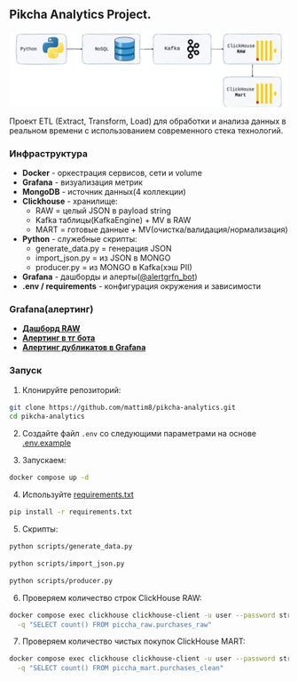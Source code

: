 ## Pikcha Analytics Project.

<p align="center">
    <img src="jpg/1.jpg" alt="nf" width="1000"/>
</p>

Проект ETL (Extract, Transform, Load) для обработки и анализа данных в реальном времени с использованием современного стека технологий.

### Инфраструктура

- **Docker** - оркестрация сервисов, сети и volume
- **Grafana** - визуализация метрик
- **MongoDB** - источник данных(4 коллекции)
- **Clickhouse** - хранилище:
    - RAW = целый JSON в payload string
    - Kafka таблицы(KafkaEngine) + MV в RAW
    - MART = готовые данные + MV(очистка/валидация/нормализация)
- **Python** - служебные скрипты:
    - generate_data.py = генерация JSON
    - import_json.py = из JSON в MONGO
    - producer.py = из MONGO в Kafka(хэш PII)
- **Grafana** - дашборды и алерты([@alertgrfn_bot](t.me/alertgrfn_bot))
- **.env / requirements** - конфигурация окружения и зависимости

### Grafana(алертинг)

- [**Дашборд RAW**](https://github.com/mattim8/pikcha-analytics/blob/main/scripts/data/gr_dashboard.png)
- [**Алертинг в тг бота**](https://github.com/mattim8/pikcha-analytics/blob/main/sql/tgbot_screen.jpg)
- [**Алертинг дубликатов в Grafana**](https://github.com/mattim8/pikcha-analytics/blob/main/sql/grafalert_scr.jpg)

### Запуск

1. Клонируйте репозиторий:
```bash
git clone https://github.com/mattim8/pikcha-analytics.git
cd pikcha-analytics
```

2. Создайте файл `.env` со следующими параметрами на основе [.env.example](https://github.com/mattim8/pikcha-analytics/blob/main/.env.example)

3. Запускаем:
``` bash
docker compose up -d
```

4. Используйте [requirements.txt](https://github.com/mattim8/pikcha-analytics/blob/main/requirements.txt)
```bash
pip install -r requirements.txt
``` 

5. Скрипты:
```bash
python scripts/generate_data.py
```

```bash
python scripts/import_json.py
```

```bash
python scripts/producer.py
```

6. Проверяем количество строк ClickHouse RAW:
```bash
docker compose exec clickhouse clickhouse-client -u user --password strongpassword \
  -q "SELECT count() FROM piccha_raw.purchases_raw"
```

7. Проверяем количество чистых покупок ClickHouse MART:
```bash
docker compose exec clickhouse clickhouse-client -u user --password strongpassword \
  -q "SELECT count() FROM piccha_mart.purchases_clean"
```